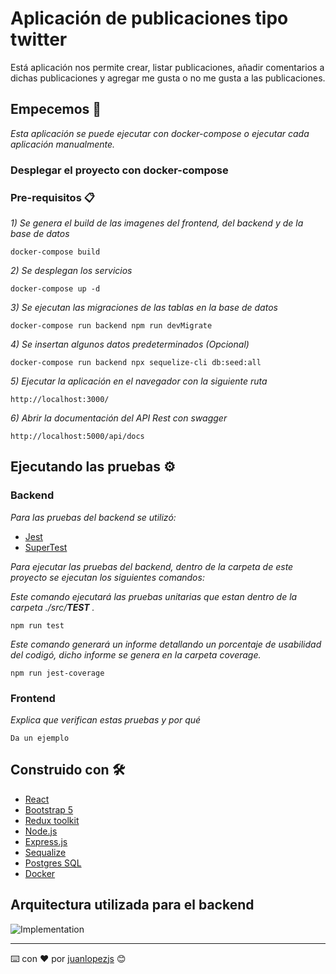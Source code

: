 # Aplicación de publicaciones tipo twitter

Está aplicación nos permite crear, listar publicaciones, añadir comentarios a dichas publicaciones y agregar me gusta o no me gusta a las publicaciones.


## Empecemos 🚀

_Esta aplicación se puede ejecutar con docker-compose o ejecutar cada aplicación manualmente._


### Desplegar el proyecto con docker-compose


### Pre-requisitos 📋

_1) Se genera el build de las imagenes del frontend, del backend y de la base de datos_

```
docker-compose build
```

_2) Se desplegan los servicios_

```
docker-compose up -d 
```

_3) Se ejecutan las migraciones de las tablas en la base de datos_

```
docker-compose run backend npm run devMigrate
```

_4) Se insertan algunos datos predeterminados (Opcional)_

```
docker-compose run backend npx sequelize-cli db:seed:all
```

_5) Ejecutar la aplicación en el navegador con la siguiente ruta_

```
http://localhost:3000/
```

_6) Abrir la documentación del API Rest con swagger_

```
http://localhost:5000/api/docs
```

## Ejecutando las pruebas ⚙️

### Backend

_Para las pruebas del backend se utilizó:_
* [Jest](https://jestjs.io/)
* [SuperTest](https://www.npmjs.com/package/supertest)

_Para ejecutar las pruebas del backend, dentro de la carpeta de este proyecto se ejecutan los siguientes comandos:_ 


_Este comando ejecutará las pruebas unitarias que estan dentro de la carpeta ./src/__TEST__ ._

```
npm run test
```

_Este comando generará un informe detallando un porcentaje de usabilidad del codigó, dicho informe se genera en la carpeta coverage._
```
npm run jest-coverage
```

### Frontend

_Explica que verifican estas pruebas y por qué_

```
Da un ejemplo
```

## Construido con 🛠️

* [React](https://es.reactjs.org/)
* [Bootstrap 5](https://getbootstrap.com/)
* [Redux toolkit](https://redux-toolkit.js.org/)
* [Node.js](https://nodejs.org/es/)
* [Express.js](https://expressjs.com/es/)
* [Sequalize](https://sequelize.org/master/)
* [Postgres SQL](https://www.postgresql.org/)
* [Docker](https://www.docker.com/)

## Arquitectura utilizada para el backend
![Implementation](https://codely.tv/wp-content/uploads/2016/05/clean-architecture.jpg)


---
⌨️ con ❤️ por [juanlopezjs](https://github.com/juanlopezjs) 😊